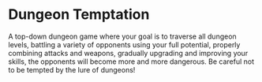 # Dungeon Temptation
A top-down dungeon game where your goal is to traverse all dungeon levels, battling a variety of opponents using your full potential, properly combining attacks and weapons, gradually upgrading and improving your skills, the opponents will become more and more dangerous. Be careful not to be tempted by the lure of dungeons!
